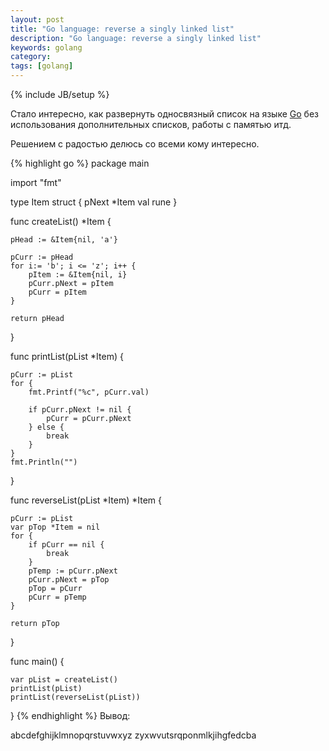 ```yaml
---
layout: post
title: "Go language: reverse a singly linked list"
description: "Go language: reverse a singly linked list"
keywords: golang
category: 
tags: [golang]
---
```

{% include JB/setup %}

Стало интересно, как развернуть односвязный список на языке <a href="http://http://golang.org" target="_blank">Go</a> без использования дополнительных списков, работы с памятью итд.

Решением с радостью делюсь со всеми кому интересно.

{% highlight go %}
package main

import "fmt"

type Item struct { 
    pNext *Item
    val rune
}

func createList() *Item {

    pHead := &Item{nil, 'a'}
    
    pCurr := pHead
    for i:= 'b'; i <= 'z'; i++ { 
        pItem := &Item{nil, i}       
        pCurr.pNext = pItem
        pCurr = pItem
    }
    
    return pHead
}

func printList(pList *Item) {

    pCurr := pList
    for {
        fmt.Printf("%c", pCurr.val)
        
        if pCurr.pNext != nil {
            pCurr = pCurr.pNext
        } else {
            break
        }
    }
    fmt.Println("")
}

func reverseList(pList *Item) *Item {
    
    pCurr := pList
    var pTop *Item = nil
    for {
        if pCurr == nil {
            break
        }
        pTemp := pCurr.pNext
        pCurr.pNext = pTop
        pTop = pCurr
        pCurr = pTemp        
    }
    
    return pTop
}

func main() {

    var pList = createList() 
    printList(pList)
    printList(reverseList(pList))
}
{% endhighlight %}
Вывод:

abcdefghijklmnopqrstuvwxyz
zyxwvutsrqponmlkjihgfedcba

